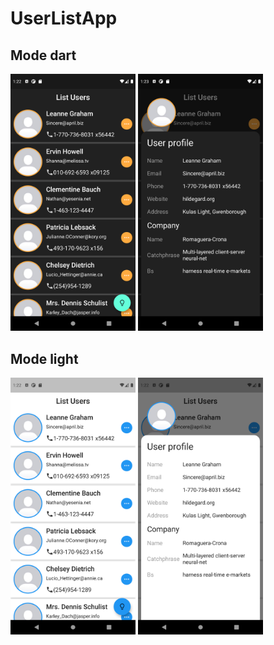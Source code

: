 # UserListApp

## Mode dart
<p>
  <img src ="https://github.com/ThanhHau99/UserListApp/blob/main/app_list_user/preview/dart_home_screen.png" width = 200 higth = 250 >
  <img src ="https://github.com/ThanhHau99/UserListApp/blob/main/app_list_user/preview/dart_detail_screen.png" width = 200 higth = 250 >
  </p>
  
  ## Mode light
<p>
  <img src ="https://github.com/ThanhHau99/UserListApp/blob/main/app_list_user/preview/light_home_screen.png" width = 200 higth = 250 >
  <img src ="https://github.com/ThanhHau99/UserListApp/blob/main/app_list_user/preview/ligth_detail_screen.png" width = 200 higth = 250 >
  </p>
